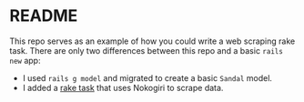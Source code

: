# README

This repo serves as an example of how you could write a web scraping rake task.
There are only two differences between this repo and a basic `rails new` app:

* I used `rails g model` and migrated to create a basic `Sandal` model.
* I added a [rake task](lib/tasks/scraper.rake) that uses Nokogiri to scrape data.
